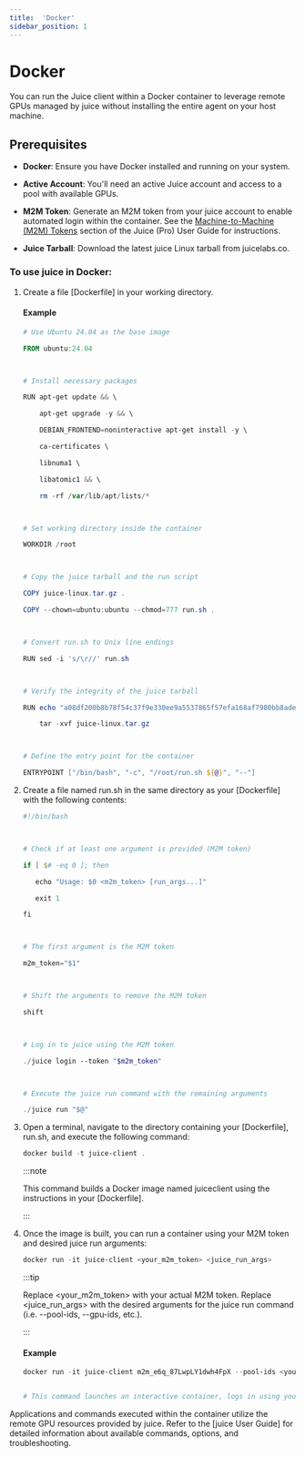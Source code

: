 ```yaml
---
title:  'Docker'
sidebar_position: 1
---
```

# Docker

You can run the Juice client within a Docker container to leverage remote GPUs managed by juice without installing the entire agent on your host machine. 

 
## Prerequisites 

- **Docker**: Ensure you have Docker installed and running on your system. 


- **Active Account**: You'll need an active Juice account and access to a pool with available GPUs. 

 
- **M2M Token**: Generate an M2M token from your juice account to enable automated login within the container. See the [Machine-to-Machine (M2M) Tokens](/docs/juice/pro-users/cli-app/m2m-tokens.md) section of the Juice (Pro) User Guide for instructions. 

 

- **Juice Tarball**: Download the latest juice Linux tarball from juicelabs.co.

### To use juice in Docker: 

1. Create a file [Dockerfile] in your working directory.

    #### Example
    
    ```powershell
    # Use Ubuntu 24.04 as the base image 

    FROM ubuntu:24.04 

    

    # Install necessary packages 

    RUN apt-get update && \ 

        apt-get upgrade -y && \ 

        DEBIAN_FRONTEND=noninteractive apt-get install -y \ 

        ca-certificates \ 

        libnuma1 \ 

        libatomic1 && \ 

        rm -rf /var/lib/apt/lists/* 

    

    # Set working directory inside the container 

    WORKDIR /root 

    

    # Copy the juice tarball and the run script 

    COPY juice-linux.tar.gz . 

    COPY --chown=ubuntu:ubuntu --chmod=777 run.sh . 

    

    # Convert run.sh to Unix line endings 

    RUN sed -i 's/\r//' run.sh 

    

    # Verify the integrity of the juice tarball 

    RUN echo "a08df200b8b78f54c37f9e330ee9a5537865f57efa168af7980bb8ade3d26e97 juice-linux.tar.gz" | sha256sum -c - && \ 

        tar -xvf juice-linux.tar.gz  

    

    # Define the entry point for the container 

    ENTRYPOINT ["/bin/bash", "-c", "/root/run.sh ${@}", "--"] 
    ```

2. Create a file named run.sh in the same directory as your [Dockerfile] with the following contents:

    ```powershell
    #!/bin/bash 

 

   # Check if at least one argument is provided (M2M token) 

   if [ $# -eq 0 ]; then 

       echo "Usage: $0 <m2m_token> [run_args...]" 

       exit 1 

   fi 

 

   # The first argument is the M2M token 

   m2m_token="$1" 

 

   # Shift the arguments to remove the M2M token 

   shift 

 

   # Log in to juice using the M2M token 

   ./juice login --token "$m2m_token" 

 

   # Execute the juice run command with the remaining arguments 

   ./juice run "$@" 
    ```

3. Open a terminal, navigate to the directory containing your [Dockerfile], run.sh, and execute the following command: 

    ```powershell
    docker build -t juice-client . 
    ```
    :::note

    This command builds a Docker image named juiceclient using the instructions in your [Dockerfile].

    :::

4. Once the image is built, you can run a container using your M2M token and desired juice run arguments:

    ```powershell
    docker run -it juice-client <your_m2m_token> <juice_run_args>
    ```
    :::tip
    
    Replace &lt;your_m2m_token&gt; with your actual M2M token. Replace &lt;juice_run_args&gt; with the desired arguments for the juice run command (i.e. --pool-ids, --gpu-ids, etc.).

    :::

    #### Example
    ```powershell
    docker run -it juice-client m2m_e6q_87LwpLY1dwh4FpX --pool-ids <your_pool_id> bash  


    # This command launches an interactive container, logs in using your M2M token, and executes the bash command inside the container. You can replace bash with any other juice command or application you want to run remotely. 
    ```

Applications and commands executed within the container utilize the remote GPU resources provided by juice. Refer to the [juice User Guide] for detailed information about available commands, options, and troubleshooting.
